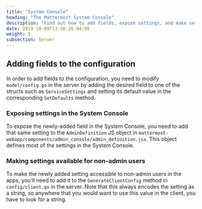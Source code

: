 ```yaml
---
title: "System Console"
heading: "The Mattermost System Console"
description: "Find out how to add fields, expose settings, and make settings available for non-admins in the System Console."
date: 2019-10-09T13:38:26-04:00
weight: 5
subsection: Server
---
```


## Adding fields to the configuration

In order to add fields to the configuration, you need to modify `model/config.go` in the server by adding the desired field to one of the structs such as `ServiceSettings` and setting its default value in the corresponding `SetDefaults` method.


### Exposing settings in the System Console

To expose the newly-added field in the System Console, you need to add that same setting to the `AdminDefinition` JS object in `mattermost-webapp/components/admin_console/admin_definition.jsx`. This object defines most of the settings in the System Console.


### Making settings available for non-admin users

To make the newly added setting accessible to non-admin users in the apps, you'll need to add it to the `GenerateClientConfig` method in `config/client.go` in the server. Note that this always encodes the setting as a string, so anywhere that you would want to use this value in the client, you have to look for a string.
